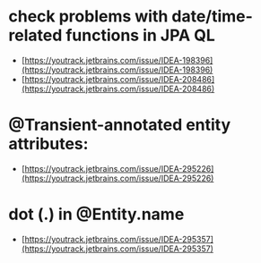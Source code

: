 # check problems with date/time-related functions in JPA QL
- [https://youtrack.jetbrains.com/issue/IDEA-198396](https://youtrack.jetbrains.com/issue/IDEA-198396)
- [https://youtrack.jetbrains.com/issue/IDEA-208486](https://youtrack.jetbrains.com/issue/IDEA-208486)

# @Transient-annotated entity attributes:
- [https://youtrack.jetbrains.com/issue/IDEA-295226](https://youtrack.jetbrains.com/issue/IDEA-295226)

# dot (.) in @Entity.name
- [https://youtrack.jetbrains.com/issue/IDEA-295357](https://youtrack.jetbrains.com/issue/IDEA-295357)